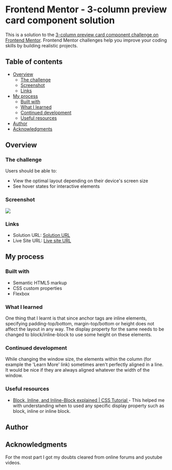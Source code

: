 # Frontend Mentor - 3-column preview card component solution

This is a solution to the [3-column preview card component challenge on Frontend Mentor](https://www.frontendmentor.io/challenges/3column-preview-card-component-pH92eAR2-). Frontend Mentor challenges help you improve your coding skills by building realistic projects. 

## Table of contents

- [Overview](#overview)
  - [The challenge](#the-challenge)
  - [Screenshot](#screenshot)
  - [Links](#links)
- [My process](#my-process)
  - [Built with](#built-with)
  - [What I learned](#what-i-learned)
  - [Continued development](#continued-development)
  - [Useful resources](#useful-resources)
- [Author](#author)
- [Acknowledgments](#acknowledgments)


## Overview

### The challenge

Users should be able to:

- View the optimal layout depending on their device's screen size
- See hover states for interactive elements

### Screenshot

![](./screenshot.jpg)


### Links

- Solution URL: [Solution URL](https://github.com/geeky-amat/3-column-preview-card-component-main)
- Live Site URL: [Live site URL](https://geeky-amat.github.io/3-column-preview-card-component-main/)

## My process

### Built with

- Semantic HTML5 markup
- CSS custom properties
- Flexbox

### What I learned

One thing that I learnt is that since anchor tags are inline elements, specifying padding-top/bottom, margin-top/bottom or height does not affect the layout in any way. The display property for the same needs to be changed to block/inline-block to use some height on these elements.


### Continued development

While changing the window size, the elements within the column (for example the 'Learn More' link) sometimes aren't perfectly aligned in a line. It would be nice if they are always aligned whatever the width of the window.


### Useful resources

- [ Block, Inline, and Inline-Block explained | CSS Tutorial
](https://www.youtube.com/watch?v=x_i2gga-sYg&t=637s) - This helped me with understanding when to used any specific display property such as block, inline or inline block.


## Author




## Acknowledgments

For the most part I got my doubts cleared from online forums and youtube videos.

